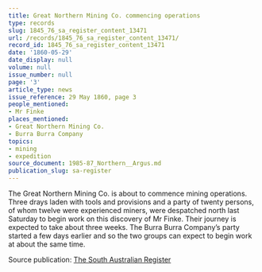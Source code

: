 ```yaml
---
title: Great Northern Mining Co. commencing operations
type: records
slug: 1845_76_sa_register_content_13471
url: /records/1845_76_sa_register_content_13471/
record_id: 1845_76_sa_register_content_13471
date: '1860-05-29'
date_display: null
volume: null
issue_number: null
page: '3'
article_type: news
issue_reference: 29 May 1860, page 3
people_mentioned:
- Mr Finke
places_mentioned:
- Great Northern Mining Co.
- Burra Burra Company
topics:
- mining
- expedition
source_document: 1985-87_Northern__Argus.md
publication_slug: sa-register
---
```


The Great Northern Mining Co. is about to commence mining operations.  Three drays laden with tools and provisions and a party of twenty persons, of whom twelve were experienced miners, were despatched north last Saturday to begin work on this discovery of Mr Finke.  Their journey is expected to take about three weeks.  The Burra Burra Company’s party started a few days earlier and so the two groups can expect to begin work at about the same time.

Source publication: [The South Australian Register](/publications/sa-register/)
